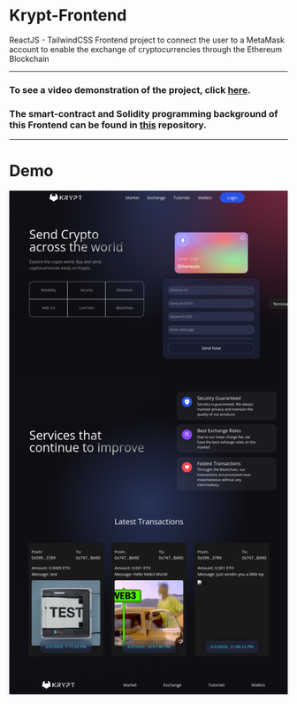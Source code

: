 # Krypt-Frontend
ReactJS - TailwindCSS Frontend project to connect the user to a MetaMask account to enable the exchange of cryptocurrencies through the Ethereum Blockchain

---

### To see a video demonstration of the project, click [here](https://youtu.be/eoIfAG5wmJg).
### The smart-contract and Solidity programming background of this Frontend can be found in [this](https://github.com/Lucas-zz/Web3-Blockchain) repository.

---

# Demo
![FrontendImage](https://github.com/Lucas-zz/Krypt-Frontend/blob/main/src/assets/frontend_img.png)
